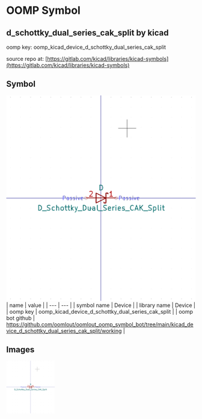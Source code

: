# OOMP Symbol  
## d_schottky_dual_series_cak_split  by kicad  
  
oomp key: oomp_kicad_device_d_schottky_dual_series_cak_split  
  
source repo at: [https://gitlab.com/kicad/libraries/kicad-symbols](https://gitlab.com/kicad/libraries/kicad-symbols)  
## Symbol  
  
[![working.png](working_600.png)](working.png)  
| name | value | 
| --- | --- | 
| symbol name | Device | 
| library name | Device | 
| oomp key | oomp_kicad_device_d_schottky_dual_series_cak_split | 
| oomp bot github | https://github.com/oomlout/oomlout_oomp_symbol_bot/tree/main/kicad_device_d_schottky_dual_series_cak_split/working | 
## Images  
  
[![working.png](working_140.png)](working.png)  
